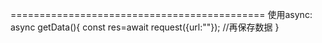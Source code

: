 <style>
//显示2行+...
.{
    display: flex;
    overflow: hidden;
    -webkit-box-orient: vertical;
    -webkit-line-clamp:2; //代表两行
}
</style>
============================================
使用async:
<scrpit>
    async getData(){
        const res=await request({url:""});
        //再保存数据
    }
</script>